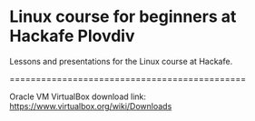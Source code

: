 Linux course for beginners at Hackafe Plovdiv
=============================================

Lessons and presentations for the Linux course at Hackafe.

=============================================

Oracle VM VirtualBox download link: https://www.virtualbox.org/wiki/Downloads
